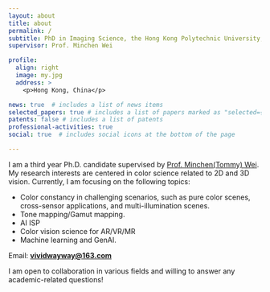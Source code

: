 ```yaml
---
layout: about
title: about
permalink: /
subtitle: PhD in Imaging Science, the Hong Kong Polytechnic University, Hong Kong SAR.
supervisor: Prof. Minchen Wei

profile:
  align: right
  image: my.jpg
  address: >
    <p>Hong Kong, China</p>

news: true  # includes a list of news items
selected_papers: true # includes a list of papers marked as "selected={true}"
patents: false # includes a list of patents
professional-activities: true
social: true  # includes social icons at the bottom of the page

---
```



I am a third year Ph.D. candidate supervised by [Prof. Minchen(Tommy) Wei](https://www.polyucolorlab.com/leader.html). My research interests are centered in color science related to 2D and 3D vision. Currently, I am focusing on the following topics:

- Color constancy in challenging scenarios, such as pure color scenes, cross-sensor applications, and multi-illumination scenes.
- Tone mapping/Gamut mapping.
- AI ISP
- Color vision science for AR/VR/MR
- Machine learning and GenAI.

Email: **vividwayway@163.com**


I am open to collaboration in various fields and willing to answer any academic-related questions!


